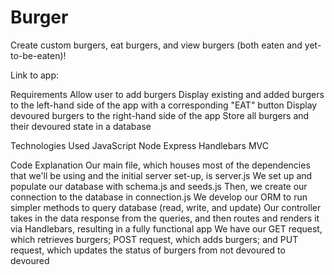 # Burger

Create custom burgers, eat burgers, and view burgers (both eaten and yet-to-be-eaten)!

Link to app:

Requirements
Allow user to add burgers
Display existing and added burgers to the left-hand side of the app with a corresponding "EAT" button
Display devoured burgers to the right-hand side of the app
Store all burgers and their devoured state in a database

Technologies Used
JavaScript
Node
Express
Handlebars
MVC

Code Explanation
Our main file, which houses most of the dependencies that we'll be using and the initial server set-up, is server.js
We set up and populate our database with schema.js and seeds.js
Then, we create our connection to the database in connection.js
We develop our ORM to run simpler methods to query database (read, write, and update)
Our controller takes in the data response from the queries, and then routes and renders it via Handlebars, resulting in a fully functional app
We have our GET request, which retrieves burgers; POST request, which adds burgers; and PUT request, which updates the status of burgers from not devoured to devoured
